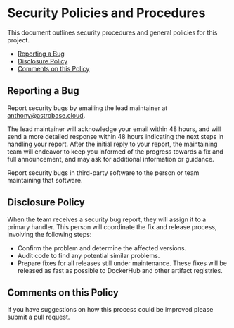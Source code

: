 # Security Policies and Procedures

This document outlines security procedures and general policies for this project.

  * [Reporting a Bug](#reporting-a-bug)
  * [Disclosure Policy](#disclosure-policy)
  * [Comments on this Policy](#comments-on-this-policy)

## Reporting a Bug

Report security bugs by emailing the lead maintainer at anthony@astrobase.cloud.

The lead maintainer will acknowledge your email within 48 hours, and will send a
more detailed response within 48 hours indicating the next steps in handling
your report. After the initial reply to your report, the maintaining team will
endeavor to keep you informed of the progress towards a fix and full
announcement, and may ask for additional information or guidance.

Report security bugs in third-party software to the person or team maintaining
that software.

## Disclosure Policy

When the team receives a security bug report, they will assign it to a
primary handler. This person will coordinate the fix and release process,
involving the following steps:

  * Confirm the problem and determine the affected versions.
  * Audit code to find any potential similar problems.
  * Prepare fixes for all releases still under maintenance. These fixes will be
    released as fast as possible to DockerHub and other artifact registries.

## Comments on this Policy

If you have suggestions on how this process could be improved please submit a
pull request.
